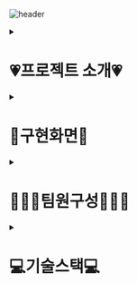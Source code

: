 ![header](https://capsule-render.vercel.app/api?type=shark&color=auto&height=300&section=header&text=HOLOYOLO&fontSize=90)

<details>
    <summary><h1>💗프로젝트 소개💗</h1></summary>
    <div markdown="1">
        <h2>Holoyolo란❓</h2>
        <h4>1인가구 소비관리 플랫폼이며 프로젝트명 'Holoyolo'는 혼자서도(Holo) 행복하게 잘 살 수 있다(Yolo)라는 의미</h4>
        <h3>📅개발 기간</h3>
        <h4>2023.11.06 ~ 2023.12.22</h4>
        <details>
            <summary><h3>📊DB 설계</h3></summary>
            <div markdown="1">
                <img src="https://github.com/minju-song/final_project/assets/97097194/6cbd8adf-adc1-44be-a4d4-a824838109f0"/>
            </div>
        </details>        
    </div>
</details>

<details>
    <summary><h1>🎁구현화면🎁</h1></summary>
    <div markdown="1">
        <details>
            <summary><h3>🏠메인홈</h3></summary>
            <div markdown="1">
                <img src="https://github.com/minju-song/final_project/assets/97097194/033c3c1e-1ad0-4df2-acfb-6b7210b4a3cf"/>
            </div>
        </details>
        <details>
            <summary><h3>🔓로그인</h3></summary>
            <div markdown="1">
                <img src="https://github.com/minju-song/final_project/assets/97097194/dc89fece-415c-4a15-ac81-2b662aabbcf9"/>
            </div>
        </details>
        <details>
            <summary><h3>📒가계부</h3></summary>
            <div markdown="1">
                <img src="https://github.com/minju-song/final_project/assets/97097194/dc89fece-415c-4a15-ac81-2b662aabbcf9"/>
            </div>
        </details>
        <details>
            <summary><h3>💳중고거래</h3></summary>
            <div markdown="1">
                <img src="https://github.com/minju-song/final_project/assets/97097194/dc89fece-415c-4a15-ac81-2b662aabbcf9"/>
            </div>
        </details>
        <details>
            <summary><h3>💌중고거래 채팅</h3></summary>
            <div markdown="1">
                <img src="https://github.com/minju-song/final_project/assets/97097194/34905560-7f5c-4d8b-968a-a13b53d2b102"/>
            </div>
        </details>
        <details>
            <summary><h3>👪알뜰모임</h3></summary>
            <div markdown="1">
                <img src="https://github.com/minju-song/final_project/assets/97097194/af3bec2c-7acf-45ce-8d1f-34f25e0b7560"/>
            </div>
        </details>
        <details>
            <summary><h3>📝메모장</h3></summary>
            <div markdown="1">
                <img src="https://github.com/minju-song/final_project/assets/97097194/06941c09-8159-4f0a-ae64-4404a657daf8"/>
            </div>
        </details>
        <details>
            <summary><h3>💬커뮤니티</h3></summary>
            <div markdown="1">
                <img src="https://github.com/minju-song/final_project/assets/97097194/1e8b4676-5dc2-4345-9d7f-13339829bae9"/>
            </div>
        </details>
        <details>
            <summary><h3>🛠️관리자</h3></summary>
            <div markdown="1">
                <img src="https://github.com/minju-song/final_project/assets/97097194/d8aebb8c-7f0c-4531-b101-090890a47178"/>
            </div>
        </details>
    </div>
</details>

<details>
    <summary><h1>🧑‍🤝‍🧑팀원구성🧑‍🤝‍🧑</h1></summary>
    <div markdown="1">
<h3>🥇 팀장 : <a href="https://github.com/jino030">전유진</a><br></h3>
<h3>🥈 부팀장 : <a href="https://github.com/minju-song">송민주</a><br></h3>
<h3>🥉 팀원 : <a href="https://github.com/kongom2">공성훈</a><br></h3>
<h3>🥉 팀원 : <a href="https://github.com/SuMmmn">박수민</a><br></h3>
<h3>🥉 팀원 : <a href="https://github.com/CHUNcarry">양진우</a><br></h3>
    </div>
</details>

<details>
    <summary><h1>💻기술스택💻</h1></summary>
    <div markdown="1">
        <h2>📍Front</h2>
        <img src="https://img.shields.io/badge/html5-E34F26?style=for-the-badge&logo=html5&logoColor=white"/>
        <img src="https://img.shields.io/badge/css3-1572B6?style=for-the-badge&logo=css3&logoColor=white"/>
        <img src="https://img.shields.io/badge/javascript-F7DF1E?style=for-the-badge&logo=javascript&logoColor=white"/>
        <img src="https://img.shields.io/badge/jquery-0769AD?style=for-the-badge&logo=jquery&logoColor=white"/>
        <img src="https://img.shields.io/badge/bootstrap-7952B3?style=for-the-badge&logo=bootstrap&logoColor=white"/>
        <h2>📍Backend</h2>
        <img src="https://img.shields.io/badge/springboot-6DB33F?style=for-the-badge&logo=springboot&logoColor=white"/>
        <img src="https://img.shields.io/badge/thymeleaf-005F0F?style=for-the-badge&logo=thymeleaf&logoColor=white"/>
        <h2>📍Database</h2>
        <img src="https://img.shields.io/badge/oracle-F80000?style=for-the-badge&logo=oracle&logoColor=white"/>
        <h2>📍Server</h2>
        <img src="https://img.shields.io/badge/amazonec2-FF9900?style=for-the-badge&logo=amazonec2&logoColor=white"/>
        <h2>📍CI/CD</h2>
        <img src="https://img.shields.io/badge/apachemaven-C71A36?style=for-the-badge&logo=apachemaven&logoColor=white"/>
        <img src="https://img.shields.io/badge/jenkins-D24939?style=for-the-badge&logo=jenkins&logoColor=white"/>        
        <img src="https://img.shields.io/badge/docker-2496ED?style=for-the-badge&logo=docker&logoColor=white"/>
        <h2>📍Collaborative Software / Remote repository</h2>
        <img src="https://img.shields.io/badge/jira-0052CC?style=for-the-badge&logo=jira&logoColor=white"/>
        <img src="https://img.shields.io/badge/github-181717?style=for-the-badge&logo=github&logoColor=white"/> 
    </div>
</details>

